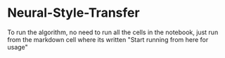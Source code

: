 # Neural-Style-Transfer

To run the algorithm, no need to run all the cells in the notebook, just run from the markdown cell where its written "Start running from here for usage"
